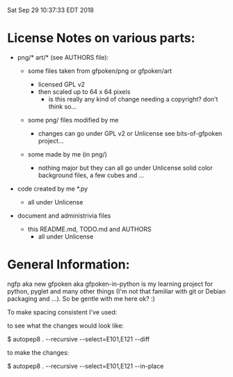 Sat Sep 29 10:37:33 EDT 2018


# License Notes on various parts:

  - png/* art/* (see AUTHORS file):

    - some files taken from gfpoken/png or gfpoken/art
      - licensed GPL v2
      - then scaled up to 64 x 64 pixels
        - is this really any kind of change needing a copyright?
          don't think so...

    - some png/ files modified by me 
      - changes can go under GPL v2 or Unlicense
        see bits-of-gfpoken project...

    - some made by me (in png/)
      - nothing major but they can all go under Unlicense
        solid color background files, a few cubes and ...

  - code created by me *.py
    - all under Unlicense

  - document and administrivia files
    - this README.md, TODO.md and AUTHORS
      - all under Unlicense


# General Information:

ngfp aka new gfpoken aka gfpoken-in-python is my learning project for python, 
pyglet and many other things (I'm not that familiar with git or Debian 
packaging and ...).  So be gentle with me here ok?  :)


To make spacing consistent I've used:

  to see what the changes would look like:

 $ autopep8 . --recursive --select=E101,E121 --diff

  to make the changes:

 $ autopep8 . --recursive --select=E101,E121 --in-place


